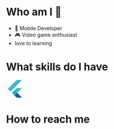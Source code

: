 <h1>Who am I 👋</h1>

<ul>
  <li>📱 Mobile Developer</li>
  <li>🎮 Video game enthusiast</li>
  <li>love to learning</li>
</ul>

<h1>What skills do I have</h1>
<img src="https://raw.githubusercontent.com/devicons/devicon/master/icons/flutter/flutter-original.svg" width="48">

<h1>How to reach me</h1>

